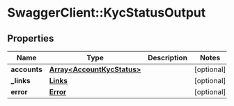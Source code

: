 # SwaggerClient::KycStatusOutput

## Properties
Name | Type | Description | Notes
------------ | ------------- | ------------- | -------------
**accounts** | [**Array&lt;AccountKycStatus&gt;**](AccountKycStatus.md) |  | [optional] 
**_links** | [**Links**](Links.md) |  | [optional] 
**error** | [**Error**](Error.md) |  | [optional] 


